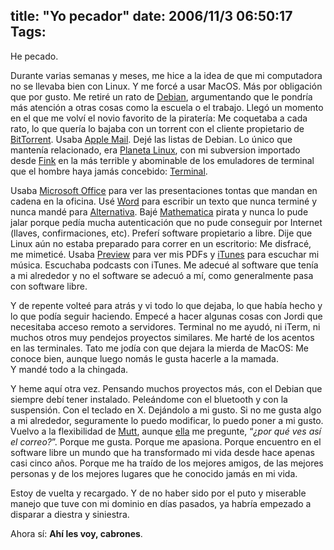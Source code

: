 title: "Yo pecador"
date: 2006/11/3 06:50:17
Tags:
---
<p>He pecado.</p>

<p>Durante varias semanas y meses, me hice a la idea de que mi computadora no se llevaba bien con Linux. Y me forcé a usar MacOS. Más por obligación que por gusto. Me retiré un rato de <a target="_blank" href="http://www.debian.org">Debian</a>, argumentando que le pondría más atención a otras cosas como la escuela o el trabajo. Llegó un momento en el que me volví el novio favorito de la piratería: Me coquetaba a cada rato, lo que quería lo bajaba con un torrent con el cliente propietario de <a target="_blank" href="http://www.bittorrent.com/">BitTorrent</a>. Usaba <a target="_blank" href="http://www.apple.com/macosx/features/mail/">Apple Mail</a>. Dejé las listas de Debian. Lo único que mantenía relacionado, era <a target="_blank" href="http://www.planetalinux.org/">Planeta Linux</a>, con mi subversion importado desde <a target="_blank" href="http://fink.sf.net">Fink</a> en la más terrible y abominable de los emuladores de terminal que el hombre haya jamás concebido: <a target="_blank" href="http://www.apple.com/macosx/features/unix/">Terminal</a>.</p>

<p>Usaba <a target="_blank" href="http://www.microsoft.com/mac/products/office2004/">Microsoft Office</a> para ver las presentaciones tontas que mandan en cadena en la oficina. Usé <a target="_blank" href="http://www.microsoft.com/mac/products/word2004/word2004.aspx?pid=word2004">Word</a> para escribir un texto que nunca terminé y nunca mandé para <a target="_blank" href="http://www.alternativa.org.mx">Alternativa</a>. Bajé <a target="_blank" href="http://www.wolfram.com/products/mathematica/index.html">Mathematica</a> pirata y nunca lo pude jalar porque pedía mucha autenticación que no pude conseguir por Internet (llaves, confirmaciones, etc). Preferí software propietario a libre. Dije que Linux aún no estaba preparado para correr en un escritorio: Me disfracé, me mimeticé. Usaba <a target="_blank" href="http://www.apple.com/macosx/features/pdf/">Preview</a> para ver mis PDFs y <a target="_blank" href="http://www.apple.com/itunes/">iTunes</a> para escuchar mi música. Escuchaba podcasts con iTunes. Me adecué al software que tenía a mi alrededor y no el software se adecuó a mí, como generalmente pasa con software libre.</p>

<p>Y de repente volteé para atrás y vi todo lo que dejaba, lo que había hecho y lo que podía seguir haciendo. Empecé a hacer algunas cosas con Jordi que necesitaba acceso remoto a servidores. Terminal no me ayudó, ni iTerm, ni muchos otros muy pendejos proyectos similares. Me harté de los acentos en las terminales. Tato me jodía con que dejara la mierda de MacOS: Me conoce bien, aunque luego nomás le gusta hacerle a la mamada.<br/>
Y mandé todo a la chingada.</p>

<p>Y heme aquí otra vez. Pensando muchos proyectos más, con el Debian que siempre debí tener instalado. Peleándome con el bluetooth y con la suspensión. Con el teclado en X. Dejándolo a mi gusto. Si no me gusta algo a mi alrededor, seguramente lo puedo modificar, lo puedo poner a mi gusto. Vuelvo a la flexibilidad de <a target="_blank" href="http://www.mutt.org">Mutt</a>, aunque <a target="_blank" href="http://raquelhernandez.net/">ella</a> me pregunte, &#8220;<em>¿por qué ves así el correo?</em>&#8221;. Porque me gusta. Porque me apasiona. Porque encuentro en el software libre un mundo que ha transformado mi vida desde hace apenas casi cinco años. Porque me ha traído de los mejores amigos, de las mejores personas y de los mejores lugares que he conocido jamás en mi vida.</p>

<p>Estoy de vuelta y recargado. Y de no haber sido por el puto y miserable manejo que tuve con mi dominio en días pasados, ya habría empezado a disparar a diestra y siniestra.</p>

<p>Ahora sí: <strong>Ahí les voy, cabrones</strong>.</p>
